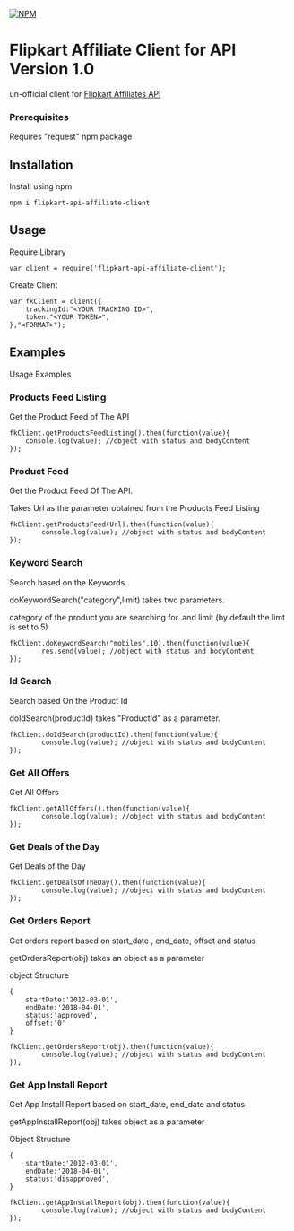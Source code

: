 [![NPM](https://nodei.co/npm/flipkart-api-affiliate-client.png)](https://nodei.co/npm/flipkart-api-affiliate-client/)

# Flipkart Affiliate Client for API Version 1.0 

un-official client for [Flipkart Affiliates API](https://affiliate.flipkart.com/api-docs/)

### Prerequisites

Requires "request" npm package

## Installation

Install using npm
```
npm i flipkart-api-affiliate-client
```
## Usage
Require Library

```
var client = require('flipkart-api-affiliate-client');
```
Create Client
```
var fkClient = client({
	trackingId:"<YOUR TRACKING ID>",
	token:"<YOUR TOKEN>",
},"<FORMAT>");
```

## Examples

Usage Examples

### Products Feed Listing
Get the Product Feed of The API
```
fkClient.getProductsFeedListing().then(function(value){
	console.log(value); //object with status and bodyContent
});
```


### Product Feed
Get the Product Feed Of The API.

Takes Url as the parameter obtained from the Products Feed Listing

```
fkClient.getProductsFeed(Url).then(function(value){
		console.log(value); //object with status and bodyContent
});
```

### Keyword Search

Search based on the Keywords.

doKeywordSearch("category",limit) takes two parameters.

category of the product you are searching for. and 
limit (by default the limt is set to 5)


```
fkClient.doKeywordSearch("mobiles",10).then(function(value){
		res.send(value); //object with status and bodyContent
});
```

### Id Search
Search based On the Product Id

doIdSearch(productId) takes "ProductId" as a parameter.

```
fkClient.doIdSearch(productId).then(function(value){
		console.log(value); //object with status and bodyContent
});
```

### Get All Offers
Get All Offers


```
fkClient.getAllOffers().then(function(value){
		console.log(value); //object with status and bodyContent
});
```


### Get Deals of the Day
Get Deals of the Day

```
fkClient.getDealsOfTheDay().then(function(value){
		console.log(value); //object with status and bodyContent
});
```

### Get Orders Report
Get orders report based on start_date , end_date, offset and status

getOrdersReport(obj) takes an object as a parameter

object Structure
```
{
	startDate:'2012-03-01',
	endDate:'2018-04-01',
	status:'approved',
	offset:'0'
}
```

```
fkClient.getOrdersReport(obj).then(function(value){
		console.log(value); //object with status and bodyContent
});
```

### Get App Install Report
Get App Install Report based on start_date, end_date and status

getAppInstallReport(obj) takes object as a parameter

Object Structure
```
{
	startDate:'2012-03-01',
	endDate:'2018-04-01',
	status:'disapproved',
}
```
```
fkClient.getAppInstallReport(obj).then(function(value){
		console.log(value); //object with status and bodyContent
});
```